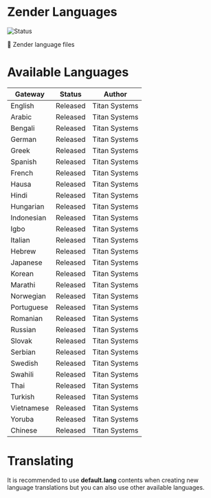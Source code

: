 # Zender Languages

![Status](https://img.shields.io/badge/status-released-blue?style=for-the-badge)

📣 Zender language files

# Available Languages

| Gateway | Status | Author |
| ------ | ------ | ------ |
| English | Released | Titan Systems |
| Arabic | Released | Titan Systems |
| Bengali | Released | Titan Systems |
| German | Released | Titan Systems |
| Greek | Released | Titan Systems |
| Spanish | Released | Titan Systems |
| French | Released | Titan Systems |
| Hausa | Released | Titan Systems |
| Hindi | Released | Titan Systems |
| Hungarian | Released | Titan Systems |
| Indonesian | Released | Titan Systems |
| Igbo | Released | Titan Systems |
| Italian | Released | Titan Systems |
| Hebrew | Released | Titan Systems |
| Japanese | Released | Titan Systems |
| Korean | Released | Titan Systems |
| Marathi | Released | Titan Systems |
| Norwegian | Released | Titan Systems |
| Portuguese | Released | Titan Systems |
| Romanian | Released | Titan Systems |
| Russian | Released | Titan Systems |
| Slovak | Released | Titan Systems |
| Serbian | Released | Titan Systems |
| Swedish | Released | Titan Systems |
| Swahili | Released | Titan Systems |
| Thai | Released | Titan Systems |
| Turkish | Released | Titan Systems |
| Vietnamese | Released | Titan Systems |
| Yoruba | Released | Titan Systems |
| Chinese | Released | Titan Systems |

# Translating

It is recommended to use **default.lang** contents when creating new language translations but you can also use other available languages.
